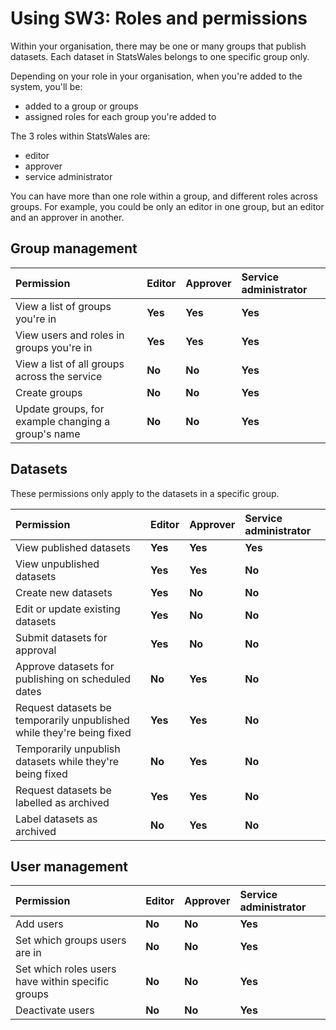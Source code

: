# Using SW3: Roles and permissions

Within your organisation, there may be one or many groups that publish datasets. Each dataset in StatsWales belongs to one specific group only.

Depending on your role in your organisation, when you're added to the system, you'll be:

- added to a group or groups
- assigned roles for each group you're added to

The 3 roles within StatsWales are:

- editor
- approver
- service administrator

You can have more than one role within a group, and different roles across groups. For example, you could be only an editor in one group, but an editor and an approver in another.

## Group management

| Permission | Editor | Approver | Service administrator |
| :--------- | :------| :------- | :-------------------- |
| View a list of groups you're in | <strong class="govuk-tag govuk-tag--green">Yes</strong> | <strong class="govuk-tag govuk-tag--green">Yes</strong> | <strong class="govuk-tag govuk-tag--green">Yes</strong> |
| View users and roles in groups you're in | <strong class="govuk-tag govuk-tag--green">Yes</strong> | <strong class="govuk-tag govuk-tag--green">Yes</strong> | <strong class="govuk-tag govuk-tag--green">Yes</strong> |
| View a list of all groups across the service | <strong class="govuk-tag govuk-tag--red">No</strong> | <strong class="govuk-tag govuk-tag--red">No</strong> | <strong class="govuk-tag govuk-tag--green">Yes</strong> |
| Create groups | <strong class="govuk-tag govuk-tag--red">No</strong> | <strong class="govuk-tag govuk-tag--red">No</strong> | <strong class="govuk-tag govuk-tag--green">Yes</strong> |
| Update groups, for example changing a group's name | <strong class="govuk-tag govuk-tag--red">No</strong> | <strong class="govuk-tag govuk-tag--red">No</strong> | <strong class="govuk-tag govuk-tag--green">Yes</strong> |

## Datasets

These permissions only apply to the datasets in a specific group.

| Permission | Editor | Approver | Service administrator |
| :--------- | :------| :------- | :-------------------- |
| View published datasets | <strong class="govuk-tag govuk-tag--green">Yes</strong> | <strong class="govuk-tag govuk-tag--green">Yes</strong> | <strong class="govuk-tag govuk-tag--green">Yes</strong> |
| View unpublished datasets | <strong class="govuk-tag govuk-tag--green">Yes</strong> | <strong class="govuk-tag govuk-tag--green">Yes</strong> | <strong class="govuk-tag govuk-tag--red">No</strong> |
| Create new datasets | <strong class="govuk-tag govuk-tag--green">Yes</strong> | <strong class="govuk-tag govuk-tag--red">No</strong> | <strong class="govuk-tag govuk-tag--red">No</strong> |
| Edit or update existing datasets | <strong class="govuk-tag govuk-tag--green">Yes</strong> | <strong class="govuk-tag govuk-tag--red">No</strong> | <strong class="govuk-tag govuk-tag--red">No</strong> |
| Submit datasets for approval | <strong class="govuk-tag govuk-tag--green">Yes</strong> | <strong class="govuk-tag govuk-tag--red">No</strong> | <strong class="govuk-tag govuk-tag--red">No</strong> |
| Approve datasets for publishing on scheduled dates | <strong class="govuk-tag govuk-tag--red">No</strong> | <strong class="govuk-tag govuk-tag--green">Yes</strong> | <strong class="govuk-tag govuk-tag--red">No</strong> |
| Request datasets be temporarily unpublished while they're being fixed | <strong class="govuk-tag govuk-tag--green">Yes</strong> | <strong class="govuk-tag govuk-tag--green">Yes</strong> | <strong class="govuk-tag govuk-tag--red">No</strong> |
| Temporarily unpublish datasets while they're being fixed | <strong class="govuk-tag govuk-tag--red">No</strong> | <strong class="govuk-tag govuk-tag--green">Yes</strong> | <strong class="govuk-tag govuk-tag--red">No</strong> |
| Request datasets be labelled as archived | <strong class="govuk-tag govuk-tag--green">Yes</strong> | <strong class="govuk-tag govuk-tag--green">Yes</strong> | <strong class="govuk-tag govuk-tag--red">No</strong> |
| Label datasets as archived | <strong class="govuk-tag govuk-tag--red">No</strong> | <strong class="govuk-tag govuk-tag--green">Yes</strong> | <strong class="govuk-tag govuk-tag--red">No</strong> |

## User management

| Permission | Editor | Approver | Service administrator |
| :--------- | :------| :------- | :-------------------- |
| Add users | <strong class="govuk-tag govuk-tag--red">No</strong> | <strong class="govuk-tag govuk-tag--red">No</strong> | <strong class="govuk-tag govuk-tag--green">Yes</strong> |
| Set which groups users are in | <strong class="govuk-tag govuk-tag--red">No</strong> | <strong class="govuk-tag govuk-tag--red">No</strong> | <strong class="govuk-tag govuk-tag--green">Yes</strong> |
| Set which roles users have within specific groups | <strong class="govuk-tag govuk-tag--red">No</strong> | <strong class="govuk-tag govuk-tag--red">No</strong> | <strong class="govuk-tag govuk-tag--green">Yes</strong> |
| Deactivate users | <strong class="govuk-tag govuk-tag--red">No</strong> | <strong class="govuk-tag govuk-tag--red">No</strong> | <strong class="govuk-tag govuk-tag--green">Yes</strong> |